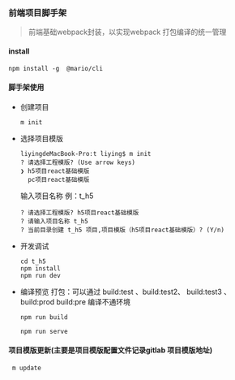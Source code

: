### 前端项目脚手架
> 前端基础webpack封装，以实现webpack 打包编译的统一管理



#### install 

```shell
npm install -g  @mario/cli 
```

#### 脚手架使用

- 创建项目
	
	```shell
	m init
	```
	
- 选择项目模版

	```shell
	liyingdeMacBook-Pro:t liying$ m init
	? 请选择工程模版? (Use arrow keys)
	❯ h5项目react基础模版 
	  pc项目react基础模版 
	```
	
	输入项目名称 例：t_h5
	
	```shell
	? 请选择工程模版? h5项目react基础模版
	? 请输入项目名称 t_h5
	? 当前目录创建 t_h5 项目,项目模版（h5项目react基础模版）? (Y/n) 
	```
	
- 开发调试
	
	```shell
	cd t_h5
	npm install
	npm run dev
	```
	
- 编译预览
	打包：可以通过 build:test 、build:test2、 build:test3 、build:prod build:pre 编译不通环境
	
	```shell
	npm run build
	```
	
	```shell
	npm run serve
	```

#### 项目模版更新(主要是项目模版配置文件记录gitlab 项目模版地址)

```shell
 m update
```